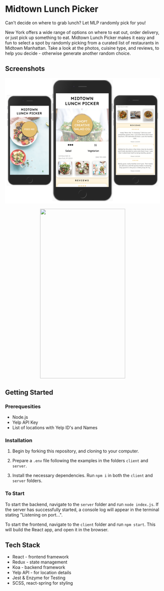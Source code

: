# Midtown Lunch Picker

Can't decide on where to grab lunch? Let MLP randomly pick for you!

New York offers a wide range of options on where to eat out, order delivery, or just pick up something to eat. Midtown Lunch Picker makes it easy and fun to select a spot by randomly picking from a curated list of restaurants in Midtown Manhattan. Take a look at the photos, cuisine type, and reviews, to help you decide - otherwise generate another random choice.


## Screenshots
<p align="center">
    <img src="demo/allscreens.png" width="775px" />
</p>

<p align="center">
    <img src="https://media.giphy.com/media/lnn8EYszR4ucSeR1vp/giphy.gif" width="277px" height="550px" />
</p>


## Getting Started

### Prerequesities
* Node.js
* Yelp API Key
* List of locations with Yelp ID's and Names

### Installation

1. Begin by forking this repository, and cloning to your computer. 

2. Prepare a `.env` file following the examples in the folders `client` and `server`. 

3. Install the necessary dependencies.
Run `npm i` in both the `client` and `server` folders.


### To Start

To start the backend, navigate to the `server` folder and run `node index.js`. If the server has successfully started, a console log will appear in the terminal stating "Listening on port...".

To start the frontend, navigate to the `client` folder and run `npm start`. This will build the React app, and open it in the browser.



## Tech Stack

* React - frontend framework
* Redux - state management
* Koa - backend framework
* Yelp API - for location details
* Jest & Enzyme for Testing
* SCSS, react-spring for styling
